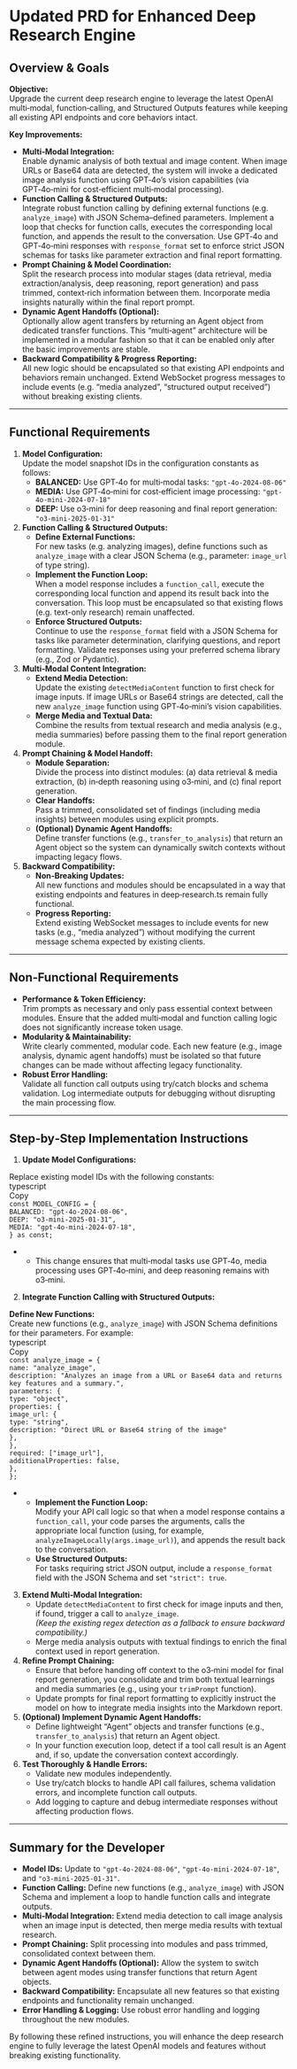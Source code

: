 # **Updated PRD for Enhanced Deep Research Engine**

## **Overview & Goals**

**Objective:**  
Upgrade the current deep research engine to leverage the latest OpenAI multi‑modal, function‑calling, and Structured Outputs features while keeping all existing API endpoints and core behaviors intact.

**Key Improvements:**

* **Multi‑Modal Integration:**  
  Enable dynamic analysis of both textual and image content. When image URLs or Base64 data are detected, the system will invoke a dedicated image analysis function using GPT‑4o’s vision capabilities (via GPT‑4o‑mini for cost‑efficient multi‑modal processing).  
* **Function Calling & Structured Outputs:**  
  Integrate robust function calling by defining external functions (e.g. `analyze_image`) with JSON Schema–defined parameters. Implement a loop that checks for function calls, executes the corresponding local function, and appends the result to the conversation. Use GPT‑4o and GPT‑4o‑mini responses with `response_format` set to enforce strict JSON schemas for tasks like parameter extraction and final report formatting.  
* **Prompt Chaining & Model Coordination:**  
  Split the research process into modular stages (data retrieval, media extraction/analysis, deep reasoning, report generation) and pass trimmed, context‑rich information between them. Incorporate media insights naturally within the final report prompt.  
* **Dynamic Agent Handoffs (Optional):**  
  Optionally allow agent transfers by returning an Agent object from dedicated transfer functions. This “multi‑agent” architecture will be implemented in a modular fashion so that it can be enabled only after the basic improvements are stable.  
* **Backward Compatibility & Progress Reporting:**  
  All new logic should be encapsulated so that existing API endpoints and behaviors remain unchanged. Extend WebSocket progress messages to include events (e.g. “media analyzed”, “structured output received”) without breaking existing clients.

---

## **Functional Requirements**

1. **Model Configuration:**  
   Update the model snapshot IDs in the configuration constants as follows:  
   * **BALANCED:** Use GPT‑4o for multi‑modal tasks: `"gpt-4o-2024-08-06"`  
   * **MEDIA:** Use GPT‑4o‑mini for cost‑efficient image processing: `"gpt-4o-mini-2024-07-18"`  
   * **DEEP:** Use o3‑mini for deep reasoning and final report generation: `"o3-mini-2025-01-31"`  
2. **Function Calling & Structured Outputs:**  
   * **Define External Functions:**  
     For new tasks (e.g. analyzing images), define functions such as `analyze_image` with a clear JSON Schema (e.g., parameter: `image_url` of type string).  
   * **Implement the Function Loop:**  
     When a model response includes a `function_call`, execute the corresponding local function and append its result back into the conversation. This loop must be encapsulated so that existing flows (e.g. text-only research) remain unaffected.  
   * **Enforce Structured Outputs:**  
     Continue to use the `response_format` field with a JSON Schema for tasks like parameter determination, clarifying questions, and report formatting. Validate responses using your preferred schema library (e.g., Zod or Pydantic).  
3. **Multi‑Modal Content Integration:**  
   * **Extend Media Detection:**  
     Update the existing `detectMediaContent` function to first check for image inputs. If image URLs or Base64 strings are detected, call the new `analyze_image` function using GPT‑4o‑mini’s vision capabilities.  
   * **Merge Media and Textual Data:**  
     Combine the results from textual research and media analysis (e.g., media summaries) before passing them to the final report generation module.  
4. **Prompt Chaining & Model Handoff:**  
   * **Module Separation:**  
     Divide the process into distinct modules: (a) data retrieval & media extraction, (b) in‑depth reasoning using o3‑mini, and (c) final report generation.  
   * **Clear Handoffs:**  
     Pass a trimmed, consolidated set of findings (including media insights) between modules using explicit prompts.  
   * **(Optional) Dynamic Agent Handoffs:**  
     Define transfer functions (e.g., `transfer_to_analysis`) that return an Agent object so the system can dynamically switch contexts without impacting legacy flows.  
5. **Backward Compatibility:**  
   * **Non‑Breaking Updates:**  
     All new functions and modules should be encapsulated in a way that existing endpoints and features in deep‑research.ts remain fully functional.  
   * **Progress Reporting:**  
     Extend existing WebSocket messages to include events for new tasks (e.g., “media analyzed”) without modifying the current message schema expected by existing clients.

---

## **Non‑Functional Requirements**

* **Performance & Token Efficiency:**  
  Trim prompts as necessary and only pass essential context between modules. Ensure that the added multi‑modal and function calling logic does not significantly increase token usage.  
* **Modularity & Maintainability:**  
  Write clearly commented, modular code. Each new feature (e.g., image analysis, dynamic agent handoffs) must be isolated so that future changes can be made without affecting legacy functionality.  
* **Robust Error Handling:**  
  Validate all function call outputs using try/catch blocks and schema validation. Log intermediate outputs for debugging without disrupting the main processing flow.

---

## **Step‑by‑Step Implementation Instructions**

1. **Update Model Configurations:**

Replace existing model IDs with the following constants:  
typescript  
Copy  
`const MODEL_CONFIG = {`  
  `BALANCED: "gpt-4o-2024-08-06",`  
  `DEEP: "o3-mini-2025-01-31",`  
  `MEDIA: "gpt-4o-mini-2024-07-18",`  
`} as const;`

*   
  * This change ensures that multi‑modal tasks use GPT‑4o, media processing uses GPT‑4o‑mini, and deep reasoning remains with o3‑mini.  
2. **Integrate Function Calling with Structured Outputs:**

**Define New Functions:**  
Create new functions (e.g., `analyze_image`) with JSON Schema definitions for their parameters. For example:  
typescript  
Copy  
`const analyze_image = {`  
  `name: "analyze_image",`  
  `description: "Analyzes an image from a URL or Base64 data and returns key features and a summary.",`  
  `parameters: {`  
    `type: "object",`  
    `properties: {`  
      `image_url: {`  
        `type: "string",`  
        `description: "Direct URL or Base64 string of the image"`  
      `},`  
    `},`  
    `required: ["image_url"],`  
    `additionalProperties: false,`  
  `},`  
`};`

*   
  * **Implement the Function Loop:**  
    Modify your API call logic so that when a model response contains a `function_call`, your code parses the arguments, calls the appropriate local function (using, for example, `analyzeImageLocally(args.image_url)`), and appends the result back to the conversation.  
  * **Use Structured Outputs:**  
    For tasks requiring strict JSON output, include a `response_format` field with the JSON Schema and set `"strict": true`.  
3. **Extend Multi‑Modal Integration:**  
   * Update `detectMediaContent` to first check for image inputs and then, if found, trigger a call to `analyze_image`.  
     *(Keep the existing regex detection as a fallback to ensure backward compatibility.)*  
   * Merge media analysis outputs with textual findings to enrich the final context used in report generation.  
4. **Refine Prompt Chaining:**  
   * Ensure that before handing off context to the o3‑mini model for final report generation, you consolidate and trim both textual learnings and media summaries (e.g., using your `trimPrompt` function).  
   * Update prompts for final report formatting to explicitly instruct the model on how to integrate media insights into the Markdown report.  
5. **(Optional) Implement Dynamic Agent Handoffs:**  
   * Define lightweight “Agent” objects and transfer functions (e.g., `transfer_to_analysis`) that return an Agent object.  
   * In your function execution loop, detect if a tool call result is an Agent and, if so, update the conversation context accordingly.  
6. **Test Thoroughly & Handle Errors:**  
   * Validate new modules independently.  
   * Use try/catch blocks to handle API call failures, schema validation errors, and incomplete function call outputs.  
   * Add logging to capture and debug intermediate responses without affecting production flows.

---

## **Summary for the Developer**

* **Model IDs:** Update to `"gpt-4o-2024-08-06"`, `"gpt-4o-mini-2024-07-18"`, and `"o3-mini-2025-01-31"`.  
* **Function Calling:** Define new functions (e.g., `analyze_image`) with JSON Schema and implement a loop to handle function calls and integrate outputs.  
* **Multi‑Modal Integration:** Extend media detection to call image analysis when an image input is detected, then merge media results with textual research.  
* **Prompt Chaining:** Split processing into modules and pass trimmed, consolidated context between them.  
* **Dynamic Agent Handoffs (Optional):** Allow the system to switch between agent modes using transfer functions that return Agent objects.  
* **Backward Compatibility:** Encapsulate all new features so that existing endpoints and functionality remain unchanged.  
* **Error Handling & Logging:** Use robust error handling and logging throughout the new modules.

By following these refined instructions, you will enhance the deep research engine to fully leverage the latest OpenAI models and features without breaking existing functionality.

